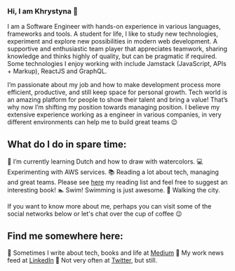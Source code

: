 ### Hi, I am Khrystyna  👋 

I am a Software Engineer with hands-on experience in various languages, frameworks and tools. A student for life, I like to study new technologies, experiment and explore new possibilities in modern web development. A supportive and enthusiastic team player that appreciates teamwork, sharing knowledge and thinks highly of quality, but can be pragmatic if required. Some technologies I enjoy working with include Jamstack (JavaScript, APIs + Markup), ReactJS and GraphQL. 

I’m passionate about my job and how to make development process more efficient, productive, and still keep space for personal growth. Tech world is an amazing platform for people to show their talent and bring a value! That’s why now I’m shifting my position towards managing position. I believe my extensive experience working as a engineer in various companies, in very different environments can help me to build great teams 😉 

## What do I do in spare time:

🌱 I’m currently learning Dutch and how to draw with watercolors. 
💻 Experimenting with AWS services.
📚 Reading a lot about tech, managing and great teams. Please see <a href="https://khrystyna.github.io/what-i-read/">here</a> my reading list and feel free to suggest an interesting book! 
🏊 Swim! Swimming is just awesome.
🚶 Walking the city. 


If you want to know more about me, perhaps you can visit some of the social networks below or let's chat over the cup of coffee 😉

## Find me somewhere here:

📌 Sometimes I write about tech, books and life at <a href="https://barvysta.medium.com/">Medium</a>
📌 My work news feed at <a href="https://www.linkedin.com/in/khrystyna-skvarok/">LinkedIn</a>
📌 Not very often at <a href="https://twitter.com/Barvysta">Twitter</a>, but still. 

